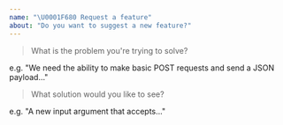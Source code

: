 ```yaml
---
name: "\U0001F680 Request a feature"
about: "Do you want to suggest a new feature?"
---
```


<!-- Please answer the following. Issues that do not will be closed. -->

> What is the problem you're trying to solve?

e.g. "We need the ability to make basic POST requests and send a JSON payload..."

> What solution would you like to see?

e.g. "A new input argument that accepts..."

<!--
Before posting, please check that the feature hasn't already been:
1. added in the next release (https://github.com/phantomstudios/use-local-state/blob/master/CHANGELOG.md)
2. discussed previously (https://github.com/phantomstudios/use-local-state/search)
-->

<!--
You can help us add the feature more quickly by:
1. Providing as much detail as possible in this issue

Once the feature is approved, you can help out further by:
1. Writing the code and submitting a PR.
-->
